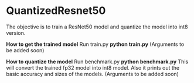 # QuantizedResnet50

The objective is to train a ResNet50 model and quantize the model into int8 version.

__How to get the trained model__
Run train.py __python train.py__
(Arguments to be added soon)

__How to quantize the model__
Run benchmark.py __python benchmark.py__
This will convert the trained fp32 model into int8 model. Also it prints out the basic accuracy and sizes of the models.
(Arguments to be added soon)
